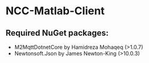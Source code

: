# NCC-Matlab-Client

## Required NuGet packages:
* M2MqttDotnetCore by Hamidreza Mohaqeq (>1.0.7)
* Newtonsoft.Json by James Newton-King (>10.0.3)

